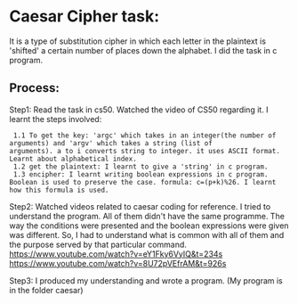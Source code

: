 # Caesar Cipher task:
It is a type of substitution cipher in which each letter in the plaintext is 'shifted' a certain number of places down the alphabet. I did the task in c program. 
## Process:
Step1: Read the task in cs50. Watched the video of CS50 regarding it. I learnt the steps involved:

     1.1 To get the key: 'argc' which takes in an integer(the number of arguments) and 'argv' which takes a string (list of                 arguments). a to i converts string to integer. it uses ASCII format. Learnt about alphabetical index.
     1.2 get the plaintext: I learnt to give a 'string' in c program. 
     1.3 encipher: I learnt writing boolean expressions in c program. Boolean is used to preserve the case. formula: c=(p+k)%26. I learnt how this formula is used. 
        
Step2: Watched videos related to caesar coding for reference. I tried to understand the program. All of them didn't have the same           programme. The way the conditions were presented and the boolean expressions were given was different. So, I had to understand what is common with all of them and the purpose served by that particular command.
https://www.youtube.com/watch?v=eY1Fky6VyIQ&t=234s
https://www.youtube.com/watch?v=8U72pVEfrAM&t=926s

Step3: I produced my understanding and wrote a program. (My program is in the folder caesar)


